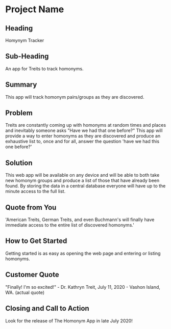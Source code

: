 # Project Name #

<!--
> This material was originally posted [here](http://www.quora.com/What-is-Amazons-approach-to-product-development-and-product-management). It is reproduced here for posterities sake.

There is an approach called "working backwards" that is widely used at Amazon. They work backwards from the customer, rather than starting with an idea for a product and trying to bolt customers onto it. While working backwards can be applied to any specific product decision, using this approach is especially important when developing new products or features.

For new initiatives a product manager typically starts by writing an internal press release announcing the finished product. The target audience for the press release is the new/updated product's customers, which can be retail customers or internal users of a tool or technology. Internal press releases are centered around the customer problem, how current solutions (internal or external) fail, and how the new product will blow away existing solutions.

If the benefits listed don't sound very interesting or exciting to customers, then perhaps they're not (and shouldn't be built). Instead, the product manager should keep iterating on the press release until they've come up with benefits that actually sound like benefits. Iterating on a press release is a lot less expensive than iterating on the product itself (and quicker!).

If the press release is more than a page and a half, it is probably too long. Keep it simple. 3-4 sentences for most paragraphs. Cut out the fat. Don't make it into a spec. You can accompany the press release with a FAQ that answers all of the other business or execution questions so the press release can stay focused on what the customer gets. My rule of thumb is that if the press release is hard to write, then the product is probably going to suck. Keep working at it until the outline for each paragraph flows.

Oh, and I also like to write press-releases in what I call "Oprah-speak" for mainstream consumer products. Imagine you're sitting on Oprah's couch and have just explained the product to her, and then you listen as she explains it to her audience. That's "Oprah-speak", not "Geek-speak".

Once the project moves into development, the press release can be used as a touchstone; a guiding light. The product team can ask themselves, "Are we building what is in the press release?" If they find they're spending time building things that aren't in the press release (overbuilding), they need to ask themselves why. This keeps product development focused on achieving the customer benefits and not building extraneous stuff that takes longer to build, takes resources to maintain, and doesn't provide real customer benefit (at least not enough to warrant inclusion in the press release).
 -->

## Heading ##
Homynym Tracker

## Sub-Heading ##
An app for Treits to track homonyms.

## Summary ##
This app will track homonym pairs/groups as they are discovered.

## Problem ##
Treits are constantly coming up with homonyms at random times and places and inevitably someone asks "Have we had that one before?" This app will provide a way to enter homonyms as they are discovered and produce an exhaustive list to, once and for all, answer the question 'have we had this one before?'

## Solution ##
This web app will be available on any device and will be able to both take new homonym groups and produce a list of those that have already been found. By storing the data in a central database everyone will have up to the minute access to the full list.

## Quote from You ##
'American Treits, German Treits, and even Buchmann's will finally have immediate access to the entire list of discovered homonyms.'

## How to Get Started ##
Getting started is as easy as opening the web page and entering or listing homonyms.

## Customer Quote ##
  "Finally! I'm so excited!" - Dr. Kathryn Treit, July 11, 2020 - Vashon Island, WA.
  (actual quote)

## Closing and Call to Action ##
Look for the release of The Homonym App in late July 2020!